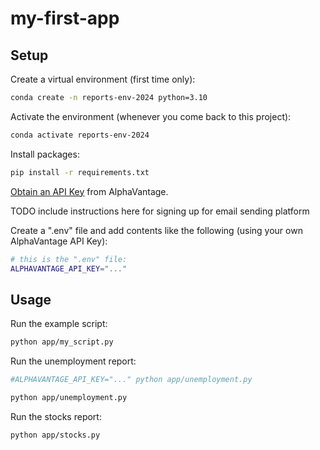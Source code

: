 # my-first-app

## Setup

Create a virtual environment (first time only):

```sh
conda create -n reports-env-2024 python=3.10
```

Activate the environment (whenever you come back to this project):

```sh
conda activate reports-env-2024
```

Install packages:

```sh
pip install -r requirements.txt
```

[Obtain an API Key](https://www.alphavantage.co/support/#api-key) from AlphaVantage.

TODO include instructions here for signing up for email sending platform 

Create a ".env" file and add contents like the following (using your own AlphaVantage API Key):

```sh
# this is the ".env" file:
ALPHAVANTAGE_API_KEY="..."
```

## Usage

Run the example script:

```sh
python app/my_script.py
```

Run the unemployment report:

```sh
#ALPHAVANTAGE_API_KEY="..." python app/unemployment.py

python app/unemployment.py
```
Run the stocks report:

```sh
python app/stocks.py
```


